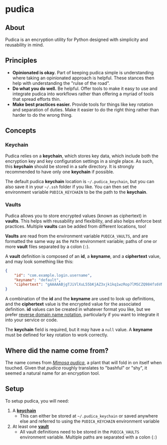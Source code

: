 # pudica

## About
Pudica is an encryption utility for Python designed with simplicity and reusability in mind.

## Principles
* **Opinionated is okay.** Part of keeping pudica simple is understanding where taking an opinionated approach is helpful. These stances then help with understanding the "rulse of the road".
* **Do what you do well.** Be helpful. Offer tools to make it easy to use and integrate pudica into workflows rather than offering a myriad of tools that spread efforts thin.
* **Make best practices easier.** Provide tools for things like key rotation and separation of duties. Make it easier to do the right thing rather than harder to do the wrong thing.

## Concepts
### Keychain
Pudica relies on a **keychain**, which stores key data, which include both the encryption key and key configuration settings in a single place. As such, this **keychain** should be stored in a safe directory. It is strongly recommended to have only one **keychain** if possible.

The default pudica **keychain** location is `~/.pudica_keychain`, but you can also save it in your `~/.ssh` folder if you like. You can then set the environment variable `PUDICA_KEYCHAIN` to be the path to the **keychain**.

### Vaults
Pudica allows you to store encrypted values (known as ciphertext) in **vaults**. This helps with reusability and flexibility, and also helps enforce best practices. Multiple **vaults** can be added from different locations, too!

**Vaults** are read from the environment variable `PUDICA_VAULTS`, and are formatted the same way as the `PATH` environment variable; paths of one or more **vault** files separated by a colon (`:`).

A **vault** definition is composed of an **id**, a **keyname**, and a **ciphertext** value, and may look something like this:
```json
{
    "id": "com.example.login.username",
    "keyname": "default",
    "ciphertext": "gAAAAABjgTJiVlXuL55bKjAZ3xjk1kq1wzRop7lMSCZQ984fs6VNqKYVaO5TvWAEyGM4vs7HPrYdiE8vl-3bc9BdDOdFA37iLA=="
}
```
A combination of the **id** and the **keyname** are used to look up definitions, and the **ciphertext** value is the encrypted value for the associated definition. **id** values can be created in whatever format you like, but we prefer [reverse domain name notation](https://en.wikipedia.org/wiki/Reverse_domain_name_notation), particularly if you want to integrate it into your service or code.

The **keychain** field is required, but it may have a `null` value. A **keyname** must be defined for key rotation to work correctly.

## Where did the name come from?
The name comes from *[Mimosa pudica](https://en.wikipedia.org/wiki/Mimosa_pudica)*, a plant that will fold in on itself when touched. Given that *pudica* roughly translates to "bashful" or "shy", it seemed a natural name for an encryption tool.

## Setup
To setup pudica, you will need:
1. A [**keychain**](#keychain)
    * This can either be stored at `~/.pudica_keychain` or saved anywhere else and referred to using the `PUDICA_KEYCHAIN` environment variable
2. At least one [**vault**](#vaults)
    * All vault definitions need to be stored in the `PUDICA_VAULTS` environment variable. Multiple paths are separated with a colon (`:`)
